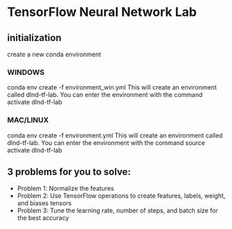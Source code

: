 # TensorFlow Neural Network Lab

## initialization
create a new conda environment 

### WINDOWS 
conda env create -f environment_win.yml
This will create an environment called dlnd-tf-lab. You can enter the environment with the command
activate dlnd-tf-lab

### MAC/LINUX 
conda env create -f environment.yml
This will create an environment called dlnd-tf-lab. You can enter the environment with the command
source activate dlnd-tf-lab

## 3 problems for you to solve:
* Problem 1: Normalize the features
* Problem 2: Use TensorFlow operations to create features, labels, weight, and biases tensors
* Problem 3: Tune the learning rate, number of steps, and batch size for the best accuracy